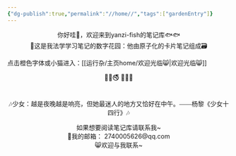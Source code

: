 ```yaml
---
{"dg-publish":true,"permalink":"//home//","tags":["gardenEntry"]}
---
```


<center>你好哇👋，欢迎来到yanzi-fish的笔记库🐟🐟</center>

<center>🏡这是我法学学习笔记的数字花园：他由原子化的卡片笔记组成🗃</center>

点击橙色字体或小猫进入：[[运行杂/主页home/欢迎光临😸\|欢迎光临😸]]
<center>🔞🚳🚭  🚯📵🚷</center>
<p><span><div style="padding-top: 1.5em; font-family: kaiti; text-align: center;">🎶少女：越是夜晚越是响亮，但她最迷人的地方又恰好在中午。——杨黎《少女十四行》🎶</div></span></p>
<center>如果想要阅读笔记库请联系我~</center>
<center>📮我的邮箱： 2740005626@qq.com</center>
<center>😸欢迎与我联系~</center>

